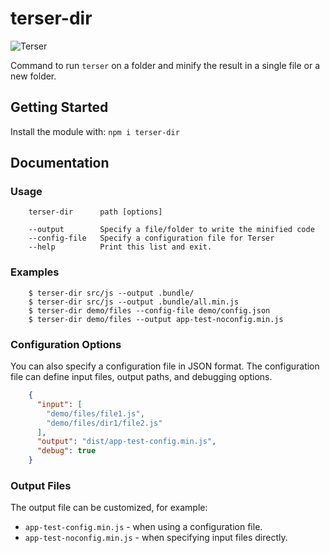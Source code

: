 terser-dir
==========

![Terser](https://terser.org/img/terser-banner-logo.svg)

Command to run `terser` on a folder and minify the result in a single file or a new folder.

Getting Started
---------------

Install the module with: `npm i terser-dir`

Documentation
-------------

### Usage
```shell
    terser-dir      path [options]

    --output        Specify a file/folder to write the minified code
    --config-file   Specify a configuration file for Terser
    --help          Print this list and exit.
```
### Examples
```shell
    $ terser-dir src/js --output .bundle/
    $ terser-dir src/js --output .bundle/all.min.js
    $ terser-dir demo/files --config-file demo/config.json
    $ terser-dir demo/files --output app-test-noconfig.min.js
```
### Configuration Options

You can also specify a configuration file in JSON format. The configuration file can define input files, output paths, and debugging options.
```json
    {
      "input": [
        "demo/files/file1.js",
        "demo/files/dir1/file2.js"
      ],
      "output": "dist/app-test-config.min.js",
      "debug": true
    }
```

### Output Files

The output file can be customized, for example:

*   `app-test-config.min.js` - when using a configuration file.
*   `app-test-noconfig.min.js` - when specifying input files directly.